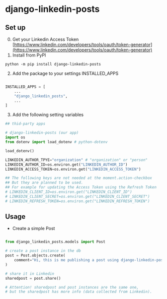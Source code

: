 # django-linkedin-posts


## Set up

0. Get your Linkedin Access Token
[https://www.linkedin.com/developers/tools/oauth/token-generator](https://www.linkedin.com/developers/tools/oauth/token-generator)
1. Install from PyPI
```
python -m pip install django-linkedin-posts
```
2. Add the package to your settings INSTALLED_APPS
```python

INSTALLED_APPS = [
    ...
    "django_linkedin_posts",
    ...
]
```
3. Add the following setting variables

```python
## thid-party apps

# django-linkedin-posts (our app)
import os
from dotenv import load_dotenv # python-dotenv

load_dotenv() 

LINKEDIN_AUTHOR_TPYE="organization" # "organization" or "person"
LINKEDIN_AUTHOR_ID=os.environ.get("LINKEDIN_AUTHOR_ID")
LINKEDIN_ACCESS_TOKEN=os.environ.get("LINKEDIN_ACCESS_TOKEN")

## The following keys are not needed at the moment.action-checkbox
## But they are planned to be used.
## For example for updating the Access Token using the Refresh Token
# LINKEDIN_CLIENT_ID=os.environ.get("LINKEDIN_CLIENT_ID")
# LINKEDIN_CLIENT_SECRET=os.environ.get("LINKEDIN_CLIENT_SECRET") 
# LINKEDIN_REFRESH_TOKEN=os.environ.get("LINKEDIN_REFRESH_TOKEN") 

```

## Usage

* Create a simple Post

```python

from django_linkedin_posts.models import Post

# create a post instance in the db
post = Post.objects.create(
    comment="Hi, this is me publishing a post using django-linkedin-posts"
)

# share it in Linkedin 
sharedpost = post.share()

# Attention! sharedpost and post instances are the same one,
# but the sharedpost has more info (data collected from Linkedin).

```

